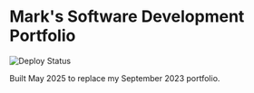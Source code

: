 # Mark's Software Development Portfolio

![Deploy Status](https://github.com/m-soro/m-soro.github.io/actions/workflows/deploy.yml/badge.svg)

Built May 2025 to replace my September 2023 portfolio.
